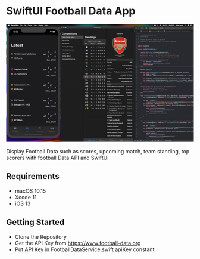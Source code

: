 # SwiftUI Football Data App

![Alt text](./promo.png?raw=true "Football Data SwiftUI")

Display Football Data such as scores, upcoming match, team standing, top scorers with football Data API and SwiftUI

## Requirements
- macOS 10.15
- Xcode 11
- iOS 13

## Getting Started
- Clone the Repository
- Get the API Key from https://www.football-data.org
- Put API Key in FootballDataService.swift apiKey constant
